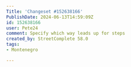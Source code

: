 ```yaml
---
Title: 'Changeset #152638166'
PublishDate: 2024-06-13T14:59:09Z
id: 152638166
user: Pete24
comment: Specify which way leads up for steps
created_by: StreetComplete 58.0
tags:
- Montenegro

---
```

